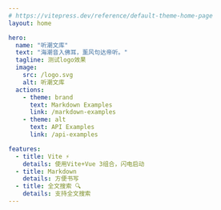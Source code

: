 ```yaml
---
# https://vitepress.dev/reference/default-theme-home-page
layout: home

hero:
  name: "听潮文库"
  text: "海潮音入佛耳，薰风句达帝听。"
  tagline: 测试logo效果
  image:
    src: /logo.svg
    alt: 听潮文库
  actions:
    - theme: brand
      text: Markdown Examples
      link: /markdown-examples
    - theme: alt
      text: API Examples
      link: /api-examples

features:
  - title: Vite ⚡️
    details: 使用Vite+Vue 3组合，闪电启动
  - title: Markdown
    details: 方便书写
  - title: 全文搜索 🔍
    details: 支持全文搜索
---
```


